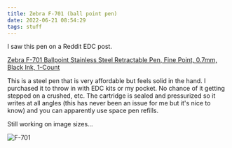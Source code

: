 ```yaml
---
title: Zebra F-701 (ball point pen)
date: 2022-06-21 08:54:29
tags: stuff
---
```


I saw this pen on a Reddit EDC post.

[Zebra F-701 Ballpoint Stainless Steel Retractable Pen, Fine Point, 0.7mm, Black Ink, 1-Count](https://www.amazon.ca/gp/product/B002L6RB80/ref=ppx_yo_dt_b_search_asin_title?ie=UTF8&th=1)

<!-- more -->

This is a steel pen that is very affordable but feels solid in the hand. I purchased it to throw in with EDC kits or my pocket. No chance of it getting stepped on a crushed, etc. The cartridge is sealed and pressurized so it writes at all angles (this has never been an issue for me but it's nice to know) and you can apparently use space pen refills.

Still working on image sizes...

![F-701](https://m.media-amazon.com/images/I/71ha9WADxrL._AC_SL1500_.jpg)